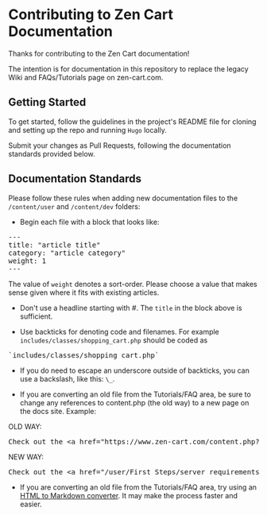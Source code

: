 # Contributing to Zen Cart Documentation 

Thanks for contributing to the Zen Cart documentation!  

The intention is for documentation in this repository to replace the 
legacy Wiki and FAQs/Tutorials page on zen-cart.com. 

## Getting Started 
To get started, follow the guidelines in the project's README file 
for cloning and setting up the repo and running `Hugo` locally. 

Submit your changes as Pull Requests, following the documentation standards
provided below.  

## Documentation Standards 

Please follow these rules when adding new documentation files to the `/content/user` and `/content/dev` folders: 

- Begin each file with a block that looks like:
<pre>
---
title: "article title"
category: "article category"
weight: 1
---
</pre>

The value of `weight` denotes a sort-order. Please choose a value that makes sense given where it fits with existing articles.

- Don't use a headline starting with #.  The `title` in the block above is sufficient.

- Use backticks for denoting code and filenames.  For example `includes/classes/shopping_cart.php` should be coded as 
<pre>`includes/classes/shopping_cart.php`</pre>

- If you do need to escape an underscore outside of backticks, you can use a backslash, like this: `\_`.  

- If you are converting an old file from the Tutorials/FAQ area, be sure to change any references to content.php (the old way) to a new page on the docs site. Example: 

OLD WAY: 
<pre>
Check out the &lt;a href="https://www.zen-cart.com/content.php?48-what-are-the-server-requirements-to-run-zen-cart" target="_blank"&gt;Server Requirements For Running Zen Cart&lt;/a&gt;
</pre>

NEW WAY: 

<pre>
Check out the &lt;a href="/user/First_Steps/server_requirements.md" target="_blank"&gt;Server Requirements For Running Zen Cart&lt;/a&gt;
</pre>

- If you are converting an old file from the Tutorials/FAQ area, try using an [HTML to Markdown converter](https://www.browserling.com/tools/html-to-markdown).  It may make the process faster and easier. 
